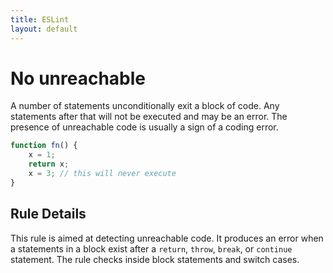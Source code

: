```yaml
---
title: ESLint
layout: default
---
```

# No unreachable

A number of statements unconditionally exit a block of code. Any statements after that will not be executed and may be an error. The presence of unreachable code is usually a sign of a coding error.

```js
function fn() {
    x = 1;
    return x;
    x = 3; // this will never execute
}
```

## Rule Details

This rule is aimed at detecting unreachable code. It produces an error when a statements in a block exist after a `return`, `throw`, `break`, or `continue` statement. The rule checks inside block statements and switch cases.
